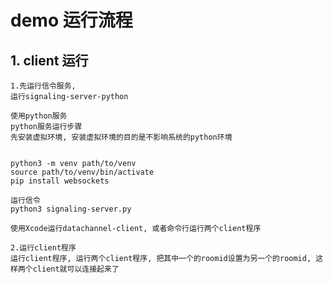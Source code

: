 
# demo 运行流程
## 1. client 运行

    1.先运行信令服务, 
    运行signaling-server-python

    使用python服务
    python服务运行步骤
    先安装虚拟环境, 安装虚拟环境的目的是不影响系统的python环境

    
    python3 -m venv path/to/venv
    source path/to/venv/bin/activate
    pip install websockets
    
    运行信令
    python3 signaling-server.py

    使用Xcode运行datachannel-client, 或者命令行运行两个client程序

    2.运行client程序
    运行client程序, 运行两个client程序, 把其中一个的roomid设置为另一个的roomid, 这样两个client就可以连接起来了
    
